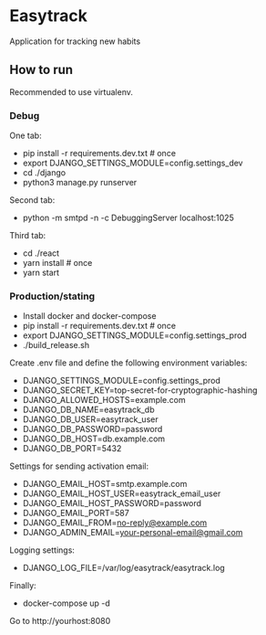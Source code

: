 # Easytrack

Application for tracking new habits

## How to run

Recommended to use virtualenv.

### Debug

One tab: 
- pip install -r requirements.dev.txt  # once
- export DJANGO_SETTINGS_MODULE=config.settings_dev
- cd ./django
- python3 manage.py runserver

Second tab:

- python -m smtpd -n -c DebuggingServer localhost:1025

Third tab:

- cd ./react
- yarn install  # once
- yarn start

### Production/stating

- Install docker and docker-compose
- pip install -r requirements.dev.txt  # once
- export DJANGO_SETTINGS_MODULE=config.settings_prod
- ./build_release.sh

Create .env file and define the following environment variables:
- DJANGO_SETTINGS_MODULE=config.settings_prod
- DJANGO_SECRET_KEY=top-secret-for-cryptographic-hashing
- DJANGO_ALLOWED_HOSTS=example.com
- DJANGO_DB_NAME=easytrack_db
- DJANGO_DB_USER=easytrack_user
- DJANGO_DB_PASSWORD=password
- DJANGO_DB_HOST=db.example.com
- DJANGO_DB_PORT=5432

Settings for sending activation email:

- DJANGO_EMAIL_HOST=smtp.example.com
- DJANGO_EMAIL_HOST_USER=easytrack_email_user
- DJANGO_EMAIL_HOST_PASSWORD=password
- DJANGO_EMAIL_PORT=587
- DJANGO_EMAIL_FROM=no-reply@example.com
- DJANGO_ADMIN_EMAIL=your-personal-email@gmail.com

Logging settings:

- DJANGO_LOG_FILE=/var/log/easytrack/easytrack.log

Finally:

- docker-compose up -d

Go to http://yourhost:8080
